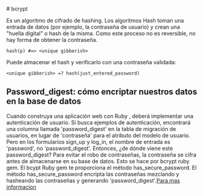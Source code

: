 # bcrypt

Es un algoritmo de cifrado de hashing. Los algoritmos Hash toman una entrada  de datos (por ejemplo, la contraseña de  usuario) y crean una "huella digital" o hash de la misma. Como este proceso no es reversible, no hay forma de obtener la contraseña.

``
hash(p) #=> <unique gibberish>
``

Puede almacenar el hash y verificarlo con una contraseña validada:

``
<unique gibberish> =? hash(just_entered_password)
``


## Password_digest: cómo encriptar nuestros datos en la base de datos


Cuando construya una aplicación web con Ruby , deberá implementar una autenticación de usuario. Si busca ejemplos de autenticación, encontrará una columna llamada 'password_digest' en la tabla de migración de usuarios, en lugar de 'contraseña' para el atributo del modelo de usuario. Pero en los formularios sign_up y log_in, el nombre de entrada es 'password', no 'password_digest'. Entonces, ¿de dónde viene este password_digest? Para evitar el robo de contraseñas, la contraseña se cifra antes de almacenarse en su base de datos. Esto se hace por bcrypt ruby ​​gem. El bcypt Ruby gem te proporciona el método has_secure_password. El método has_secure_password encripta las contraseñas mezclando y hasheando las contraseñas y generando 'password_digest'.[Para mas informacion](https://en.wikipedia.org/wiki/Bcrypt)